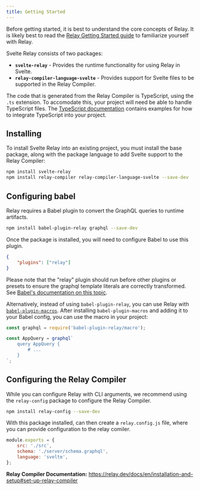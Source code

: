 ```yaml
---
title: Getting Started
---
```


Before getting started, it is best to understand the core concepts of Relay. It is likely best to read the [Relay Getting Started guide](https://relay.dev/docs/en/quick-start-guide) to familiarize yourself with Relay.

Svelte Relay consists of two packages:

- **`svelte-relay`** - Provides the runtime functionality for using Relay in Svelte.
- **`relay-compiler-language-svelte`** - Provides support for Svelte files to be supported in the Relay Compiler.

The code that is generated from the Relay Compiler is TypeScript, using the `.ts` extension. To accomodate this, your project will need be able to handle TypeScript files. The [TypeScript documentation](https://www.typescriptlang.org/docs/home.html) contains examples for how to integrate TypeScript into your project.

## Installing

To install Svelte Relay into an existing project, you must install the base package, along with the package language to add Svelte support to the Relay Compiler:

```bash
npm install svelte-relay
npm install relay-compiler relay-compiler-language-svelte --save-dev
```

## Configuring babel

Relay requires a Babel plugin to convert the GraphQL queries to runtime artifacts.

```bash
npm install babel-plugin-relay graphql --save-dev
```

Once the package is installed, you will need to configure Babel to use this plugin.

```json title=".babelrc"
{
	"plugins": ["relay"]
}
```

Please note that the "relay" plugin should run before other plugins or presets to ensure the graphql template literals are correctly transformed. See [Babel's documentation on this topic](https://babeljs.io/docs/en/plugins/#pluginpreset-ordering).

Alternatively, instead of using `babel-plugin-relay`, you can use Relay with [`babel-plugin-macros`](https://github.com/kentcdodds/babel-plugin-macros). After installing `babel-plugin-macros` and adding it to your Babel config, you can use the macro in your project:

```js
const graphql = require('babel-plugin-relay/macro');

const AppQuery = graphql`
	query AppQuery {
		# ...
	}
`;
```

## Configuring the Relay Compiler

While you can configure Relay with CLI arguments, we recommend using the `relay-config` package to configure the Relay Compiler.

```bash
npm install relay-config --save-dev
```

With this package installed, can then create a `relay.config.js` file, where you can provide configuration to the relay comiler.

```js title="relay.config.js"
module.exports = {
	src: './src',
	schema: './server/schema.graphql',
	language: 'svelte',
};
```

**Relay Compiler Documentation:** https://relay.dev/docs/en/installation-and-setup#set-up-relay-compiler
